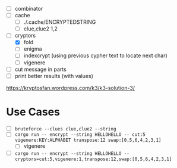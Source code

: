 - [ ] combinator
- [ ] cache
  - [ ] ./.cache/ENCRYPTEDSTRING
  - [ ] clue,clue2 1,2
- [ ] cryptors
  - [x] fold
  - [ ] enigma
  - [ ] indexcrypt (using previous cypher text to locate next char)
  - [ ] vigenere
- [ ] cut message in parts
- [ ] print better results (with values)

https://kryptosfan.wordpress.com/k3/k3-solution-3/

# Use Cases
- [ ] `bruteforce --clues clue,clue2 --string`
- [ ] `cargo run -- encrypt --string HELLOHELLO -- cut:5 vigenere:KEY:ALPHABET transpose:12 swap:[0,5,6,4,2,3,1]`
  - [ ] vigenere
- [ ] `cargo run -- encrypt --string HELLOHELLO --cryptors=cut:5,vigenere:1,transpose:12,swap:[0,5,6,4,2,3,1]`
